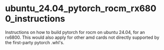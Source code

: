 # ubuntu_24.04_pytorch_rocm_rx6800_instructions
Instructions on how to build pytorch for rocm on ubuntu 24.04, for an rx6800. This would also apply for other amd cards not directly supported by the first-party pytorch .whl's.
